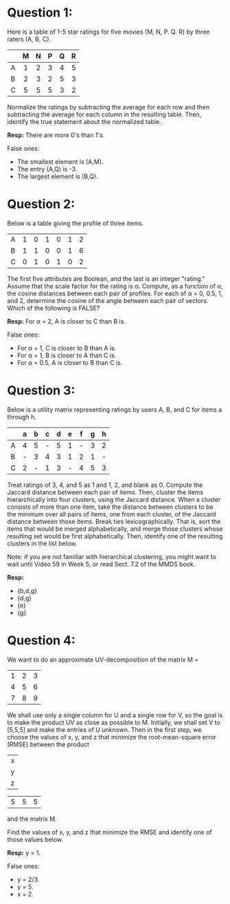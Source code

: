 # Question 1:

Here is a table of 1-5 star ratings for five movies (M, N, P. Q. R) by three raters (A, B, C).

|   | M	| N | P | Q | R |
| - |:-:|:-:|:-:|:-:|:-:|
| A | 1	| 2 | 3 | 4 | 5 |
| B | 2 | 3 | 2 | 5 | 3 |
| C | 5 | 5 | 5 | 3 | 2 |

Normalize the ratings by subtracting the average for each row and then subtracting the average for each column in the resulting table. Then, identify the true statement 
about the normalized table.

**Resp:** There are more 0's than 1's.

False ones:

- The smallest element is (A,M).
- The entry (A,Q) is -3.
- The largest element is (B,Q). 

# Question 2:

Below is a table giving the profile of three items.

|   |  	|   |   |   |   |   |
| - |:-:|:-:|:-:|:-:|:-:|:-:|
| A | 1 | 0 | 1 | 0 | 1 | 2 |
| B | 1 | 1 | 0 | 0 | 1 | 6 |
| C | 0 | 1 | 0 | 1 | 0 | 2 |

The first five attributes are Boolean, and the last is an integer "rating." Assume that the scale factor for the rating is α. Compute, as a function of α, the cosine distances between each pair of profiles. For each of α = 0, 0.5, 1, and 2, determine the cosine of the angle between each pair of vectors. Which of the following is FALSE?

**Resp:** For α = 2, A is closer to C than B is.

False ones:

- For α = 1, C is closer to B than A is.
- For α = 1, B is closer to A than C is.
- For α = 0.5, A is closer to B than C is.


# Question 3:

Below is a utility matrix representing ratings by users A, B, and C for items a through h.


|   | a	| b | c | d | e | f | g | h |
| - |:-:|:-:|:-:|:-:|:-:|:-:|:-:|:-:|
| A | 4 | 5 | - | 5 | 1 | - | 3 | 2 |
| B | - | 3 | 4 | 3 | 1 | 2 | 1 | - |
| C | 2 | - | 1 | 3 | - | 4 | 5 | 3 |

Treat ratings of 3, 4, and 5 as 1 and 1, 2, and blank as 0. Compute the Jaccard distance between each pair of items. Then, cluster the items hierarchically into four clusters, using the Jaccard distance. When a cluster consists of more than one item, take the distance between clusters to be the minimum over all pairs of items, one from each cluster, of the Jaccard distance between those items. Break ties lexicographically. That is, sort the items that would be merged alphabetically, and merge those clusters whose resulting set would be first alphabetically. Then, identify one of the resulting clusters in the list below.

Note: if you are not familiar with hierarchical clustering, you might want to wait until Video 59 in Week 5, or read Sect. 7.2 of the MMDS book.

**Resp:**

- {b,d,g}
- {d,g}
- {e}
- {g}

# Question 4:

We want to do an approximate UV-decomposition of the matrix M =

|   |   |   |
|:-:|:-:|:-:|
| 1 | 2 | 3 |
| 4 | 5 | 6 |
| 7 | 8 | 9 |

We shall use only a single column for U and a single row for V, so the goal is to make the product UV as close as possible to M. Initially, we shall set V to [5,5,5] and make the entries of U unknown. Then in the first step, we choose the values of x, y, and z that minimize the root-mean-square error (RMSE) between the product

|   |
|:-:|
| x |
| y |
| z |

|   |   |   |
|:-:|:-:|:-:|
| 5 | 5 | 5 |

and the matrix M.

Find the values of x, y, and z that minimize the RMSE and identify one of those values below.

**Resp:** y = 1.

False ones:

- y = 2/3.
- y = 5.
- x = 2.
